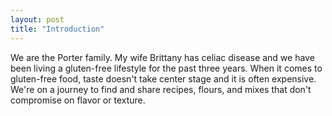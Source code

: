 ```yaml
---
layout: post
title: "Introduction"
---
```

We are the Porter family. My wife Brittany has celiac disease and we have been living a gluten-free lifestyle for the past three years. When it comes to gluten-free food, taste doesn't take center stage and it is often expensive. We're on a journey to find and share recipes, flours, and mixes that don't compromise on flavor or texture.